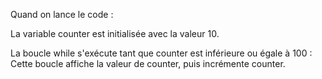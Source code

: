 
Quand on lance le code :

La variable counter est initialisée avec la valeur 10.


La boucle while s'exécute tant que counter est inférieure ou égale à 100 :
    Cette boucle affiche la valeur de counter,
    puis incrémente counter.